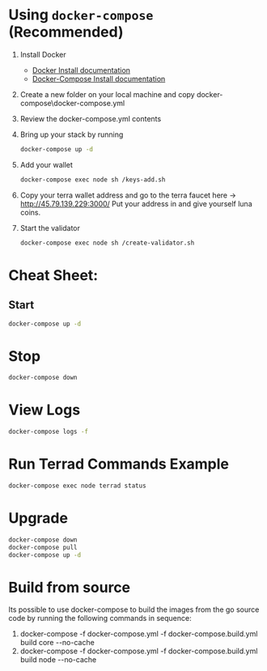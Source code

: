 # Using `docker-compose` (Recommended)

1. Install Docker

	- [Docker Install documentation](https://docs.docker.com/install/)
	- [Docker-Compose Install documentation](https://docs.docker.com/compose/install/)

2. Create a new folder on your local machine and copy docker-compose\docker-compose.yml

3. Review the docker-compose.yml contents

4. Bring up your stack by running

	```bash
	docker-compose up -d
	```

5. Add your wallet
    ```bash
	docker-compose exec node sh /keys-add.sh
	```

6. Copy your terra wallet address and go to the terra faucet here -> http://45.79.139.229:3000/ Put your address in and give yourself luna coins.

7. Start the validator
	```bash
	docker-compose exec node sh /create-validator.sh
	```

# Cheat Sheet:

## Start

```bash
docker-compose up -d
```

# Stop

```bash
docker-compose down
```

# View Logs

```bash
docker-compose logs -f
```

# Run Terrad Commands Example

```bash
docker-compose exec node terrad status
```

# Upgrade

```bash
docker-compose down
docker-compose pull
docker-compose up -d
```

# Build from source
Its possible to use docker-compose to build the images from the go source code by running the following commands in sequence:

1) docker-compose -f docker-compose.yml -f docker-compose.build.yml build core --no-cache
2) docker-compose -f docker-compose.yml -f docker-compose.build.yml build node --no-cache
